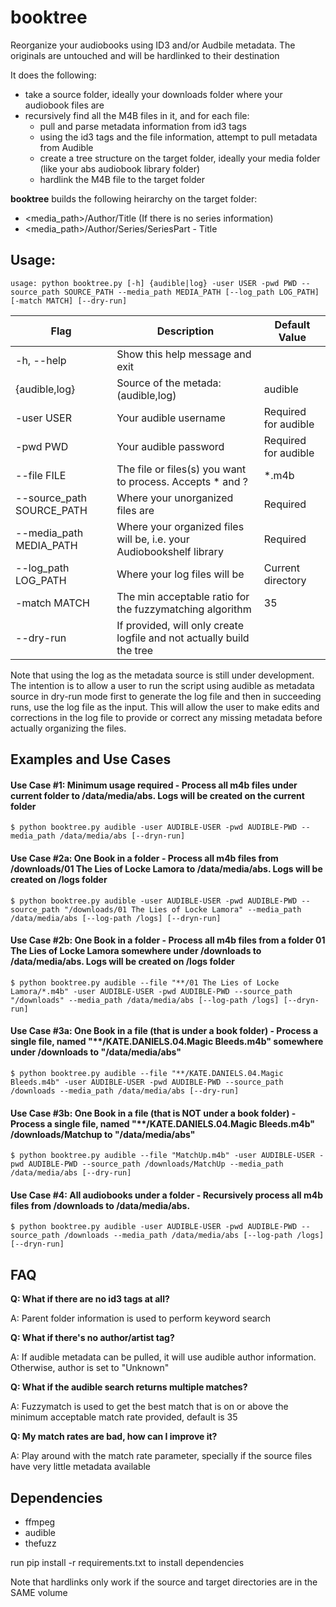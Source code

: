 # booktree
Reorganize your audiobooks using ID3 and/or Audbile metadata. The originals are untouched and will be hardlinked to their destination

It does the following:
- take a source folder, ideally your downloads folder where your audiobook files are
- recursively find all the M4B files in it, and for each file:
  - pull and parse metadata information from id3 tags
  - using the id3 tags and the file information, attempt to pull metadata from Audible
  - create a tree structure on the target folder, ideally your media folder (like your abs audiobook library folder)
  - hardlink the M4B file to the target folder

**booktree** builds the following heirarchy on the target folder:
* <media_path>/Author/Title (If there is no series information)
* <media_path>/Author/Series/SeriesPart - Title

## Usage:
~~~
usage: python booktree.py [-h] {audible|log} -user USER -pwd PWD --source_path SOURCE_PATH --media_path MEDIA_PATH [--log_path LOG_PATH] [-match MATCH] [--dry-run]
~~~

| Flag | Description | Default Value |
| ----------- | ----------- | ----------- |
|  -h, --help |           Show this help message and exit||
|  {audible,log} | Source of the metada: (audible,log)|audible|
|  -user USER            |Your audible username|Required for audible|
|  -pwd PWD              |Your audible password|Required for audible|
|  --file FILE            |The file or files(s) you want to process.  Accepts * and ?|\*.m4b|
|  --source_path SOURCE_PATH|Where your unorganized files are|Required|
|  --media_path MEDIA_PATH|Where your organized files will be, i.e. your Audiobookshelf library|Required|
|  --log_path LOG_PATH   |Where your log files will be|Current directory|
|  -match MATCH          |The min acceptable ratio for the fuzzymatching algorithm| 35|
|  --dry-run             |If provided, will only create logfile and not actually build the tree||


Note that using the log as the metadata source is still under development.  The intention is to allow a user to run the script using audible as metadata source in dry-run mode first to generate the log file and then in succeeding runs, use the log file as the input. This will allow the user to make edits and corrections in the log file to provide or correct any missing metadata before actually organizing the files.

## Examples and Use Cases

#### Use Case #1: Minimum usage required - Process all m4b files under current folder to /data/media/abs. Logs will be created on the current folder
~~~
$ python booktree.py audible -user AUDIBLE-USER -pwd AUDIBLE-PWD --media_path /data/media/abs [--dryn-run]
~~~

#### Use Case #2a: One Book in a folder - Process all m4b files from /downloads/01 The Lies of Locke Lamora to /data/media/abs. Logs will be created on /logs folder
~~~
$ python booktree.py audible -user AUDIBLE-USER -pwd AUDIBLE-PWD --source_path "/downloads/01 The Lies of Locke Lamora" --media_path /data/media/abs [--log-path /logs] [--dryn-run]
~~~

#### Use Case #2b: One Book in a folder - Process all m4b files from a folder 01 The Lies of Locke Lamora somewhere under /downloads to /data/media/abs. Logs will be created on /logs folder
~~~
$ python booktree.py audible --file "**/01 The Lies of Locke Lamora/*.m4b" -user AUDIBLE-USER -pwd AUDIBLE-PWD --source_path "/downloads" --media_path /data/media/abs [--log-path /logs] [--dryn-run]
~~~

#### Use Case #3a: One Book in a file (that is under a book folder) - Process a single file, named "**/KATE.DANIELS.04.Magic Bleeds.m4b" somewhere under /downloads to "/data/media/abs"
~~~
$ python booktree.py audible --file "**/KATE.DANIELS.04.Magic Bleeds.m4b" -user AUDIBLE-USER -pwd AUDIBLE-PWD --source_path /downloads --media_path /data/media/abs [--dry-run]
~~~

#### Use Case #3b: One Book in a file (that is NOT under a book folder) - Process a single file, named "**/KATE.DANIELS.04.Magic Bleeds.m4b" /downloads/Matchup to "/data/media/abs"
~~~
$ python booktree.py audible --file "MatchUp.m4b" -user AUDIBLE-USER -pwd AUDIBLE-PWD --source_path /downloads/MatchUp --media_path /data/media/abs [--dry-run]
~~~

#### Use Case #4: All audiobooks under a folder - Recursively process all m4b files from /downloads to /data/media/abs.
~~~
$ python booktree.py audible -user AUDIBLE-USER -pwd AUDIBLE-PWD --source_path /downloads --media_path /data/media/abs [--log-path /logs] [--dryn-run]
~~~

## FAQ
**Q:  What if there are no id3 tags at all?**
<p>A: Parent folder information is used to perform keyword search</p>

**Q:  What if there's no author/artist tag?**
<p>A: If audible metadata can be pulled, it will use audible author information.  Otherwise, author is set to "Unknown"</p>

**Q:  What if the audible search returns multiple matches?**
<p>A: Fuzzymatch is used to get the best match that is on or above the minimum acceptable match rate provided, default is 35</p>

**Q:  My match rates are bad, how can I improve it?**
<p>A: Play around with the match rate parameter, specially if the source files have very little metadata available</p>

## Dependencies
* ffmpeg
* audible
* thefuzz 

run pip install -r requirements.txt to install dependencies

Note that hardlinks only work if the source and target directories are in the SAME volume



